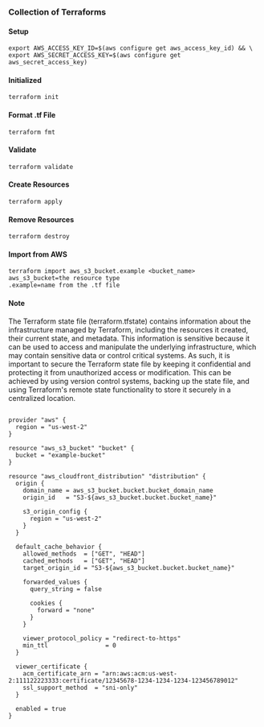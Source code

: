 ### Collection of Terraforms

#### Setup
```
export AWS_ACCESS_KEY_ID=$(aws configure get aws_access_key_id) && \
export AWS_SECRET_ACCESS_KEY=$(aws configure get aws_secret_access_key)
```

#### Initialized
```
terraform init
```

#### Format .tf File
```
terraform fmt
```

#### Validate
```
terraform validate
```

#### Create Resources
```
terraform apply
```

#### Remove Resources
```
terraform destroy
```

#### Import from AWS
```
terraform import aws_s3_bucket.example <bucket_name>
aws_s3_bucket=the resource type
.example=name from the .tf file

```

#### Note
<p>
The Terraform state file (terraform.tfstate) contains information about the infrastructure managed by Terraform, including the resources it created, their current state, and metadata. This information is sensitive because it can be used to access and manipulate the underlying infrastructure, which may contain sensitive data or control critical systems. As such, it is important to secure the Terraform state file by keeping it confidential and protecting it from unauthorized access or modification. This can be achieved by using version control systems, backing up the state file, and using Terraform's remote state functionality to store it securely in a centralized location.
</p>


```

provider "aws" {
  region = "us-west-2"
}

resource "aws_s3_bucket" "bucket" {
  bucket = "example-bucket"
}

resource "aws_cloudfront_distribution" "distribution" {
  origin {
    domain_name = aws_s3_bucket.bucket.bucket_domain_name
    origin_id   = "S3-${aws_s3_bucket.bucket.bucket_name}"

    s3_origin_config {
      region = "us-west-2"
    }
  }

  default_cache_behavior {
    allowed_methods  = ["GET", "HEAD"]
    cached_methods   = ["GET", "HEAD"]
    target_origin_id = "S3-${aws_s3_bucket.bucket.bucket_name}"

    forwarded_values {
      query_string = false

      cookies {
        forward = "none"
      }
    }

    viewer_protocol_policy = "redirect-to-https"
    min_ttl                = 0
  }

  viewer_certificate {
    acm_certificate_arn = "arn:aws:acm:us-west-2:111122223333:certificate/12345678-1234-1234-1234-123456789012"
    ssl_support_method  = "sni-only"
  }

  enabled = true
}

```
